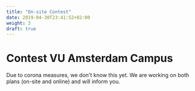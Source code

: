 ```yaml
---
title: "On-site Contest"
date: 2019-04-30T23:41:52+02:00
weight: 3
draft: true
---
```

# Contest VU Amsterdam Campus
Due to corona measures, we don't know this yet. We are working on both plans (on-site and online) and will inform you.
